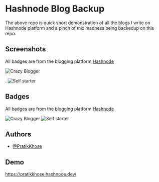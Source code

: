
# Hashnode Blog Backup

The above repo is quick short demonstration of all the blogs I write on Hashnode platform and a pinch of mix madness being backedup on this repo.



## Screenshots

All badges are from the blogging platform [Hashnode](https://hashnode.com/@PratikKhose)

![Crazy Blogger](https://i.pinimg.com/736x/ef/59/fe/ef59fe31406c97472ec174de9985f689.jpg)

.
![Self starter](https://i.pinimg.com/736x/6a/70/83/6a70835dfcd25f084a0aef1c98ef41e1.jpg)


## Badges

All badges are from the blogging platform [Hashnode](https://hashnode.com/@PratikKhose)

![Crazy Blogger](https://cdn.hashnode.com/res/hashnode/image/upload/v1696319717434/3NY4Dyu1p.png?w=200&h=200&fit=crop&crop=entropy&auto=compress&auto=compress,format&format=webp) ![Self starter](https://cdn.hashnode.com/res/hashnode/image/upload/v1696319802391/hvWFt1_AU.png?w=200&h=200&fit=crop&crop=entropy&auto=compress&auto=compress,format&format=webp)


## Authors

- [@PratikKhose](https://hashnode.com/@PratikKhose)


## Demo

https://pratikkhose.hashnode.dev/
